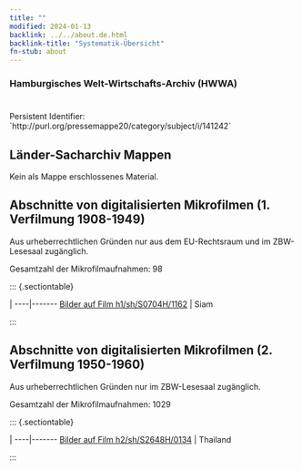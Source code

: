 ```yaml
---
title: ""
modified: 2024-01-13
backlink: ../../about.de.html
backlink-title: "Systematik-Übersicht"
fn-stub: about
---
```


### Hamburgisches Welt-Wirtschafts-Archiv (HWWA)

# 

<div class="hint">Persistent Identifier: `http://purl.org/pressemappe20/category/subject/i/141242`</div>







## Länder-Sacharchiv Mappen





Kein als Mappe erschlossenes Material.



<a id="filmsections" />

## Abschnitte von digitalisierten Mikrofilmen (1. Verfilmung 1908-1949)

<p>Aus urheberrechtlichen Gründen nur aus dem EU-Rechtsraum und im ZBW-Lesesaal zugänglich.</p>


<p>Gesamtzahl der Mikrofilmaufnahmen: 98</p>





::: {.sectiontable}

 | 
----|-------
<a class="btn" href="https://pm20.zbw.eu/film/h1/sh/S0704H/1162" rel="nofollow">Bilder auf Film h1/sh/S0704H/1162</a> | Siam


:::




## Abschnitte von digitalisierten Mikrofilmen (2. Verfilmung 1950-1960)

<p>Aus urheberrechtlichen Gründen nur im ZBW-Lesesaal zugänglich.</p>


<p>Gesamtzahl der Mikrofilmaufnahmen: 1029</p>





::: {.sectiontable}

 | 
----|-------
<a class="btn" href="https://pm20.zbw.eu/film/h2/sh/S2648H/0134" rel="nofollow">Bilder auf Film h2/sh/S2648H/0134</a> | Thailand


:::
















